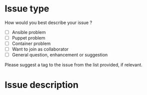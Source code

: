 #  Issue type

<!-- give us some context, please -->

How would you best describe your issue  ?

  - [ ] Ansible problem
  - [ ] Puppet problem
  - [ ] Container problem
  - [ ] Want to join as collaborator
  - [ ] General question, enhancement or suggestion

Please suggest a tag to the issue from the list provided, if relevant.

# Issue description

<!-- provide a detailed description of the issue -->
